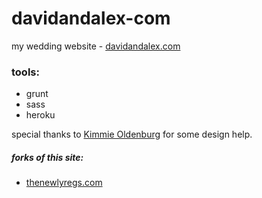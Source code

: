 # davidandalex-com

my wedding website - [davidandalex.com](http://www.davidandalex.com)

### tools:
- grunt
- sass
- heroku

special thanks to [Kimmie Oldenburg](http://kimberlyoldenburg.com) for some design help.

##### forks of this site:
- [thenewlyregs.com](http://www.thenewlyregs.com)
